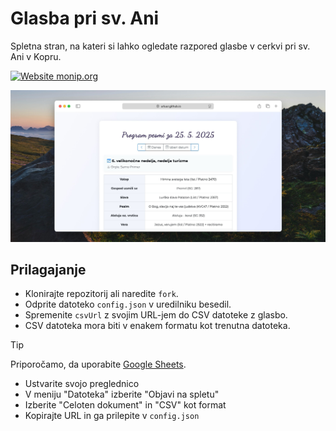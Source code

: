 # Glasba pri sv. Ani

Spletna stran, na kateri si lahko ogledate razpored glasbe v cerkvi pri sv. Ani v Kopru.

[![Website monip.org](https://img.shields.io/website-up-down-green-red/http/urluur.github.io/glasba-pri-sv-ani.svg)](http://urluur.github.io/glasba-pri-sv-ani/)

![screenshot](img/screenshot.jpg)

## Prilagajanje

- Klonirajte repozitorij ali naredite `fork`.
- Odprite datoteko `config.json` v uredilniku besedil.
- Spremenite `csvUrl` z svojim URL-jem do CSV datoteke z glasbo.
- CSV datoteka mora biti v enakem formatu kot trenutna datoteka.

> [!TIP]
> Priporočamo, da uporabite [Google Sheets](https://docs.google.com/spreadsheets/).
>
> - Ustvarite svojo preglednico
> - V meniju "Datoteka" izberite "Objavi na spletu"
> - Izberite "Celoten dokument" in "CSV" kot format
> - Kopirajte URL in ga prilepite v `config.json`
